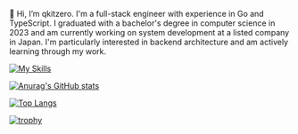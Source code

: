 👋 Hi, I’m qkitzero.
I'm a full-stack engineer with experience in Go and TypeScript.
I graduated with a bachelor's degree in computer science in 2023 and am currently working on system development at a listed company in Japan.
I'm particularly interested in backend architecture and am actively learning through my work.

[![My Skills](https://skillicons.dev/icons?i=go,python,ts,react,nextjs,docker,gcp,aws)](https://skillicons.dev)

[![Anurag's GitHub stats](https://github-readme-stats.vercel.app/api?username=qkitzero&show_icons=true&theme=monokai)](https://github.com/anuraghazra/github-readme-stats)

[![Top Langs](https://github-readme-stats.vercel.app/api/top-langs/?username=qkitzero&layout=donut&theme=monokai)](https://github.com/anuraghazra/github-readme-stats)

[![trophy](https://github-profile-trophy.vercel.app/?username=qkitzero&rank=-?,-C&theme=monokai)](https://github.com/ryo-ma/github-profile-trophy)
